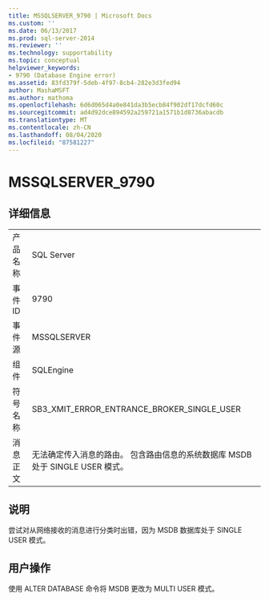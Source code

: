 ```yaml
---
title: MSSQLSERVER_9790 | Microsoft Docs
ms.custom: ''
ms.date: 06/13/2017
ms.prod: sql-server-2014
ms.reviewer: ''
ms.technology: supportability
ms.topic: conceptual
helpviewer_keywords:
- 9790 (Database Engine error)
ms.assetid: 83fd379f-5deb-4f97-8cb4-282e3d3fed94
author: MashaMSFT
ms.author: mathoma
ms.openlocfilehash: 6d6d065d4a0e841da3b5ecb84f902df17dcfd60c
ms.sourcegitcommit: ad4d92dce894592a259721a1571b1d8736abacdb
ms.translationtype: MT
ms.contentlocale: zh-CN
ms.lasthandoff: 08/04/2020
ms.locfileid: "87581227"
---
```

# <a name="mssqlserver_9790"></a>MSSQLSERVER_9790
    
## <a name="details"></a>详细信息  
  
|||  
|-|-|  
|产品名称|SQL Server|  
|事件 ID|9790|  
|事件源|MSSQLSERVER|  
|组件|SQLEngine|  
|符号名称|SB3_XMIT_ERROR_ENTRANCE_BROKER_SINGLE_USER|  
|消息正文|无法确定传入消息的路由。 包含路由信息的系统数据库 MSDB 处于 SINGLE USER 模式。|  
  
## <a name="explanation"></a>说明  
 尝试对从网络接收的消息进行分类时出错，因为 MSDB 数据库处于 SINGLE USER 模式。  
  
## <a name="user-action"></a>用户操作  
 使用 ALTER DATABASE 命令将 MSDB 更改为 MULTI USER 模式。  
  
  
